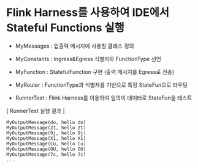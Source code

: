 # Flink Harness를 사용하여 IDE에서 Stateful Functions 실행

- MyMessages : 입출력 메시지에 사용할 클래스 정의
- MyConstants : Ingress&Egress 식별자와 FunctionType 선언
- MyFunction : StatefulFunction 구현 (출력 메시지를 Egress로 전송)
- MyRouter : FunctionType과 식별자를 기반으로 특정 StateFun으로 라우팅  

- RunnerTest : Flink Harness를 이용하여 임의이 데이터로 StateFun을 테스트

[ RunnerTest 실행 결과 ]
```
MyOutputMessage(do, hello do)
MyOutputMessage(Zt, hello Zt)
MyOutputMessage(9j, hello 9j)
MyOutputMessage(X1, hello X1)
MyOutputMessage(Cu, hello Cu)
MyOutputMessage(OU, hello OU)
MyOutputMessage(7c, hello 7c)
...
```
